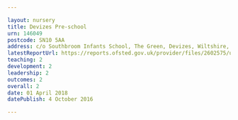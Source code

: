 ```yaml
---

layout: nursery
title: Devizes Pre-school
urn: 146049
postcode: SN10 5AA
address: c/o Southbroom Infants School, The Green, Devizes, Wiltshire, SN10 5AA
latestReportUrl: https://reports.ofsted.gov.uk/provider/files/2602575/urn/146049.pdf
teaching: 2
development: 2
leadership: 2
outcomes: 2
overall: 2
date: 01 April 2018 
datePublish: 4 October 2016

---
```

